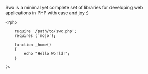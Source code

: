 
Swx is a minimal yet complete set of libraries for developing web applications in PHP with ease and joy :)

	<?php

		require '/path/to/swx.php';
		requires ('mojo');

		function _home()
		{
			echo "Hello World!";
		}

	?>